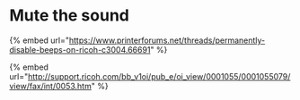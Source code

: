 # Mute the sound

{% embed url="https://www.printerforums.net/threads/permanently-disable-beeps-on-ricoh-c3004.66691" %}

{% embed url="http://support.ricoh.com/bb_v1oi/pub_e/oi_view/0001055/0001055079/view/fax/int/0053.htm" %}

